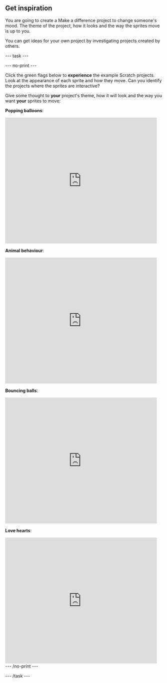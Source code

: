 ## Get inspiration

You are going to create a Make a difference project to change someone's mood. The theme of the project, how it looks and the way the sprites move is up to you. 

You can get ideas for your own project by investigating projects created by others.

--- task ---

--- no-print ---

Click the green flags below to **experience** the example Scratch projects. Look at the appearance of each sprite and how they move. Can you identify the projects where the sprites are interactive?

Give some thought to **your** project's theme, how it will look and the way you want **your** sprites to move:

**Popping balloons**:
<div class="scratch-preview">
  <iframe src="https://scratch.mit.edu/projects/435808726/embed" allowtransparency="true" width="485" height="402" frameborder="0" scrolling="no" allowfullscreen></iframe>
</div>

**Animal behaviour**:
<div class="scratch-preview">
  <iframe allowtransparency="true" width="485" height="402" src="https://scratch.mit.edu/projects/embed/433177517/?autostart=false" frameborder="0"></iframe>
</div>

**Bouncing balls**:
<div class="scratch-preview">
  <iframe allowtransparency="true" width="485" height="402" src="https://scratch.mit.edu/projects/embed/425675232/?autostart=false" frameborder="0"></iframe>
</div>

**Love hearts**:
<div class="scratch-preview">
  <iframe allowtransparency="true" width="485" height="402" src="https://scratch.mit.edu/projects/embed/408665598/?autostart=false" frameborder="0"></iframe>
</div>
--- /no-print ---

--- /task ---
